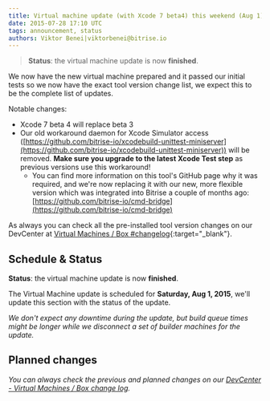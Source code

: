 ```yaml
---
title: Virtual machine update (with Xcode 7 beta4) this weekend (Aug 1)
date: 2015-07-28 17:10 UTC
tags: announcement, status
authors: Viktor Benei|viktorbenei@bitrise.io
---
```


> **Status**: the virtual machine update is now **finished**.

We now have the new virtual machine prepared and it
passed our initial tests so we now have the exact tool
version change list, we expect this to be the complete list of updates.

Notable changes:

* Xcode 7 beta 4 will replace beta 3
* Our old workaround daemon for Xcode Simulator access ([https://github.com/bitrise-io/xcodebuild-unittest-miniserver](https://github.com/bitrise-io/xcodebuild-unittest-miniserver)) will be removed. **Make sure you upgrade to the latest Xcode Test step** as previous versions use this workaround!
    * You can find more information on this tool's GitHub page why it was required, and we're now replacing it with our new, more flexible version which was integrated into Bitrise a couple of months ago: [https://github.com/bitrise-io/cmd-bridge](https://github.com/bitrise-io/cmd-bridge)

As always you can check all the pre-installed tool version
changes on our DevCenter at [Virtual Machines / Box #changelog](http://devcenter.bitrise.io/docs/vm-box-changelog.html){:target="_blank"}.


## Schedule & Status

**Status**: the virtual machine update is now **finished**.

The Virtual Machine update is scheduled for **Saturday, Aug 1, 2015**,
we'll update this section with the status of the update.

*We don't expect any downtime during the update, but build queue
times might be longer while we disconnect a set of
builder machines for the update.*


## Planned changes

*You can always check the previous and planned changes
on our [DevCenter - Virtual Machines / Box change log](http://devcenter.bitrise.io/docs/vm-box-changelog.html).*
